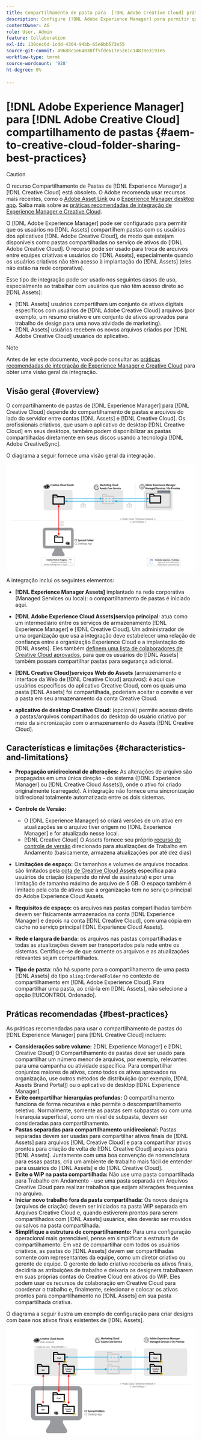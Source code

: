 ```yaml
---
title: Compartilhamento de pasta para  [!DNL Adobe Creative Cloud] práticas recomendadas
description: Configure [!DNL Adobe Experience Manager] para permitir que usuários em [!DNL Experience Manager Assets] troquem pastas com usuários do Adobe Creative Cloud.
contentOwner: AG
role: User, Admin
feature: Collaboration
exl-id: 130cec6d-1cdd-4304-94bb-65e6bb573e55
source-git-commit: 49688c1e64038ff5fde617e52e1c14878e3191e5
workflow-type: tm+mt
source-wordcount: '928'
ht-degree: 0%

---
```


# [!DNL Adobe Experience Manager] para [!DNL Adobe Creative Cloud] compartilhamento de pastas {#aem-to-creative-cloud-folder-sharing-best-practices}

>[!CAUTION]
>
>O recurso Compartilhamento de Pastas de [!DNL Experience Manager] a [!DNL Creative Cloud] está obsoleto. O Adobe recomenda usar recursos mais recentes, como o [Adobe Asset Link](https://helpx.adobe.com/br/enterprise/using/adobe-asset-link.html) ou o [Experience Manager desktop app](https://experienceleague.adobe.com/docs/experience-manager-desktop-app/using/using.html). Saiba mais sobre as [práticas recomendadas de integração de Experience Manager e Creative Cloud](/help/assets/aem-cc-integration-best-practices.md).

O [!DNL Adobe Experience Manager] pode ser configurado para permitir que os usuários no [!DNL Assets] compartilhem pastas com os usuários dos aplicativos [!DNL Adobe Creative Cloud], de modo que estejam disponíveis como pastas compartilhadas no serviço de ativos do [!DNL Adobe Creative Cloud]. O recurso pode ser usado para troca de arquivos entre equipes criativas e usuários do [!DNL Assets], especialmente quando os usuários criativos não têm acesso à implantação do [!DNL Assets] (eles não estão na rede corporativa).

Esse tipo de integração pode ser usado nos seguintes casos de uso, especialmente ao trabalhar com usuários que não têm acesso direto ao [!DNL Assets]:

* [!DNL Assets] usuários compartilham um conjunto de ativos digitais específicos com usuários de [!DNL Adobe Creative Cloud] arquivos (por exemplo, um resumo criativo e um conjunto de ativos aprovados para trabalho de design para uma nova atividade de marketing).
* [!DNL Assets] usuários recebem os novos arquivos criados por [!DNL Adobe Creative Cloud] usuários do aplicativo.

>[!NOTE]
>
>Antes de ler este documento, você pode consultar as [práticas recomendadas de integração de Experience Manager e Creative Cloud](/help/assets/aem-cc-integration-best-practices.md) para obter uma visão geral da integração.

## Visão geral {#overview}

O compartilhamento de pastas de [!DNL Experience Manager] para [!DNL Creative Cloud] depende do compartilhamento de pastas e arquivos do lado do servidor entre contas [!DNL Assets] e [!DNL Creative Cloud]. Os profissionais criativos, que usam o aplicativo de desktop [!DNL Creative Cloud] em seus desktops, também podem disponibilizar as pastas compartilhadas diretamente em seus discos usando a tecnologia [!DNL Adobe CreativeSync].

O diagrama a seguir fornece uma visão geral da integração.

![chlimage_1-179](assets/chlimage_1-406.png)

A integração inclui os seguintes elementos:

* **[!DNL Experience Manager Assets]** implantado na rede corporativa (Managed Services ou local): o compartilhamento de pastas é iniciado aqui.
* **[!DNL Adobe Experience Cloud Assets]serviço principal**: atua como um intermediário entre os serviços de armazenamento [!DNL Experience Manager] e [!DNL Creative Cloud]. Um administrador de uma organização que usa a integração deve estabelecer uma relação de confiança entre a organização Experience Cloud e a implantação do [!DNL Assets]. Eles também [definem uma lista de colaboradores de Creative Cloud aprovados](https://experienceleague.adobe.com/docs/core-services/interface/services/assets/t-admin-add-cc-user.html), para que os usuários do [!DNL Assets] também possam compartilhar pastas para segurança adicional.

* **[!DNL Creative Cloud]serviços Web do Assets** (armazenamento e interface da Web de [!DNL Creative Cloud] arquivos): é aqui que usuários específicos do aplicativo Creative Cloud, com os quais uma pasta [!DNL Assets] foi compartilhada, poderiam aceitar o convite e ver a pasta em seu armazenamento da conta Creative Cloud.
* **aplicativo de desktop Creative Cloud**: (opcional) permite acesso direto a pastas/arquivos compartilhados do desktop do usuário criativo por meio da sincronização com o armazenamento do Assets [!DNL Creative Cloud].

## Características e limitações {#characteristics-and-limitations}

* **Propagação unidirecional de alterações:** As alterações de arquivo são propagadas em uma única direção - do sistema ([!DNL Experience Manager] ou [!DNL Creative Cloud Assets]), onde o ativo foi criado originalmente (carregado). A integração não fornece uma sincronização bidirecional totalmente automatizada entre os dois sistemas.
* **Controle de Versão:**

   * O [!DNL Experience Manager] só criará versões de um ativo em atualizações se o arquivo tiver origem no [!DNL Experience Manager] e for atualizado nesse local.
   * [!DNL Creative Cloud] O Assets fornece seu próprio [recurso de controle de versão](https://helpx.adobe.com/creative-cloud/help/versioning-faq.html) direcionado para atualizações de Trabalho em Andamento (basicamente, armazena atualizações por até dez dias)

* **Limitações de espaço:** Os tamanhos e volumes de arquivos trocados são limitados pela [cota de Creative Cloud Assets](https://helpx.adobe.com/creative-cloud/kb/file-storage-quota.html) específica para usuários de criação (depende do nível de assinatura) e por uma limitação de tamanho máximo de arquivo de 5 GB. O espaço também é limitado pela cota de ativos que a organização tem no serviço principal do Adobe Experience Cloud Assets.

* **Requisitos de espaço:** os arquivos nas pastas compartilhadas também devem ser fisicamente armazenados na conta [!DNL Experience Manager] e depois na conta [!DNL Creative Cloud], com uma cópia em cache no serviço principal [!DNL Experience Cloud Assets].
* **Rede e largura de banda:** os arquivos nas pastas compartilhadas e todas as atualizações devem ser transportados pela rede entre os sistemas. Certifique-se de que somente os arquivos e as atualizações relevantes sejam compartilhados.
* **Tipo de pasta**: não há suporte para o compartilhamento de uma pasta [!DNL Assets] do tipo `sling:OrderedFolder` no contexto de compartilhamento em [!DNL Adobe Experience Cloud]. Para compartilhar uma pasta, ao criá-la em [!DNL Assets], não selecione a opção [!UICONTROL Ordenado].

## Práticas recomendadas {#best-practices}

As práticas recomendadas para usar o compartilhamento de pastas do [!DNL Experience Manager] para [!DNL Creative Cloud] incluem:

* **Considerações sobre volume:** [!DNL Experience Manager] e [!DNL Creative Cloud] O Compartilhamento de pastas deve ser usado para compartilhar um número menor de arquivos, por exemplo, relevantes para uma campanha ou atividade específica. Para compartilhar conjuntos maiores de ativos, como todos os ativos aprovados na organização, use outros métodos de distribuição (por exemplo, [!DNL Assets Brand Portal]) ou o aplicativo de desktop [!DNL Experience Manager].
* **Evite compartilhar hierarquias profundas:** O compartilhamento funciona de forma recursiva e não permite o descompartilhamento seletivo. Normalmente, somente as pastas sem subpastas ou com uma hierarquia superficial, como um nível de subpasta, devem ser consideradas para compartilhamento.
* **Pastas separadas para compartilhamento unidirecional:** Pastas separadas devem ser usadas para compartilhar ativos finais de [!DNL Assets] para arquivos [!DNL Creative Cloud] e para compartilhar ativos prontos para criação de volta de [!DNL Creative Cloud] arquivos para [!DNL Assets]. Juntamente com uma boa convenção de nomenclatura para essas pastas, cria um ambiente de trabalho mais fácil de entender para usuários do [!DNL Assets] e do [!DNL Creative Cloud].
* **Evite o WIP na pasta compartilhada:** Não use uma pasta compartilhada para Trabalho em Andamento - use uma pasta separada em Arquivos Creative Cloud para realizar trabalhos que exijam alterações frequentes no arquivo.
* **Iniciar novo trabalho fora da pasta compartilhada:** Os novos designs (arquivos de criação) devem ser iniciados na pasta WIP separada em Arquivos Creative Cloud e, quando estiverem prontos para serem compartilhados com [!DNL Assets] usuários, eles deverão ser movidos ou salvos na pasta compartilhada.
* **Simplifique a estrutura de compartilhamento:** Para uma configuração operacional mais gerenciável, pense em simplificar a estrutura de compartilhamento. Em vez de compartilhar com todos os usuários criativos, as pastas do [!DNL Assets] devem ser compartilhadas somente com representantes da equipe, como um diretor criativo ou gerente de equipe. O gerente do lado criativo receberia os ativos finais, decidiria as atribuições de trabalho e deixaria os designers trabalharem em suas próprias contas do Creative Cloud em ativos do WIP. Eles podem usar os recursos de colaboração em Creative Cloud para coordenar o trabalho e, finalmente, selecionar e colocar os ativos prontos para compartilhamento no [!DNL Assets] em sua pasta compartilhada criativa.

O diagrama a seguir ilustra um exemplo de configuração para criar designs com base nos ativos finais existentes de [!DNL Assets].

![chlimage_1-180](assets/chlimage_1-407.png)
